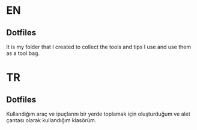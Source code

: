# EN

## Dotfiles
It is my folder that I created to collect the tools and tips I use and use them as a tool bag.

# TR

## Dotfiles
Kullandığım araç ve ipuçlarını bir yerde toplamak için oluşturduğum ve alet çantası olarak kullandığım klasörüm.
